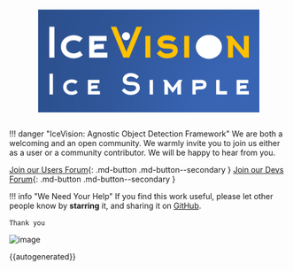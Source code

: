 # <img src="images/icevision-logo-slogan.png" alt="logo" width="400px" style="display: block; margin-left: auto; margin-right: auto"/>

##

!!! danger "IceVision: Agnostic Object Detection Framework"
    We are both a welcoming and an open community. 
    We warmly invite you to join us either as a user or a community contributor.
    We will be happy to hear from you.

[Join our Users Forum](https://spectrum.chat/mantis){: .md-button .md-button--secondary }
[Join our Devs Forum](https://discord.gg/QxHctJF){: .md-button .md-button--secondary }


!!! info "We Need Your Help" 
    If you find this work useful, please let other people know by **starring** it,
    and sharing it on [GitHub](https://github.com/airctic/IceVision).

    Thank you
    
![image](images/icevision-end-to-end-training.gif)
    
{{autogenerated}}

